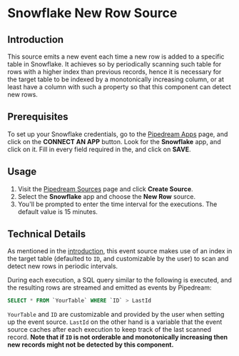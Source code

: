 # Snowflake New Row Source

## Introduction

This source emits a new event each time a new row is added to a specific table
in Snowflake. It achieves so by periodically scanning such table for rows with a
higher index than previous records, hence it is necessary for the target table
to be indexed by a monotonically increasing column, or at least have a column
with such a property so that this component can detect new rows.

## Prerequisites

To set up your Snowflake credentials, go to the [Pipedream
Apps](https://pipedream.com/apps) page, and click on the **CONNECT AN APP**
button. Look for the **Snowflake** app, and click on it. Fill in every field
required in the, and click on **SAVE**.

## Usage

1. Visit the [Pipedream Sources](https://pipedream.com/sources) page and click
   **Create Source**.
2. Select the **Snowflake** app and choose the **New Row** source.
3. You'll be prompted to enter the time interval for the executions. The default
   value is 15 minutes.

## Technical Details

As mentioned in the [introduction](#introduction), this event source makes use
of an index in the target table (defaulted to `ID`, and customizable by the
user) to scan and detect new rows in periodic intervals.

During each execution, a SQL query similar to the following is executed, and the
resulting rows are streamed and emitted as events by Pipedream:

```sql
SELECT * FROM `YourTable` WHERE `ID` > LastId
```

`YourTable` and `ID` are customizable and provided by the user when setting up
the event source. `LastId` on the other hand is a variable that the event source
caches after each execution to keep track of the last scanned record. **Note
that if `ID` is not orderable and monotonically increasing then new records
might not be detected by this component.**
